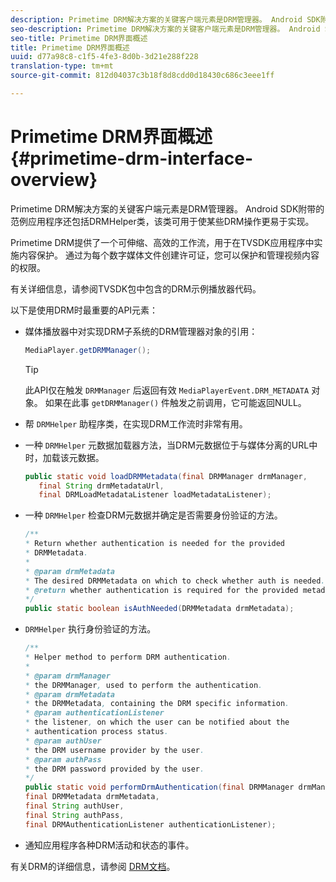 ```yaml
---
description: Primetime DRM解决方案的关键客户端元素是DRM管理器。 Android SDK附带的范例应用程序还包括DRMHelper类，该类可用于使某些DRM操作更易于实现。
seo-description: Primetime DRM解决方案的关键客户端元素是DRM管理器。 Android SDK附带的范例应用程序还包括DRMHelper类，该类可用于使某些DRM操作更易于实现。
seo-title: Primetime DRM界面概述
title: Primetime DRM界面概述
uuid: d77a98c8-c1f5-4fe3-8d0b-3d21e288f228
translation-type: tm+mt
source-git-commit: 812d04037c3b18f8d8cdd0d18430c686c3eee1ff

---
```



# Primetime DRM界面概述 {#primetime-drm-interface-overview}

Primetime DRM解决方案的关键客户端元素是DRM管理器。 Android SDK附带的范例应用程序还包括DRMHelper类，该类可用于使某些DRM操作更易于实现。

<!--<a id="section_4DD54E085AB345FE9BE00865E56B28DB"></a>-->

Primetime DRM提供了一个可伸缩、高效的工作流，用于在TVSDK应用程序中实施内容保护。 通过为每个数字媒体文件创建许可证，您可以保护和管理视频内容的权限。

有关详细信息，请参阅TVSDK包中包含的DRM示例播放器代码。

以下是使用DRM时最重要的API元素：

* 媒体播放器中对实现DRM子系统的DRM管理器对象的引用：

   ```java
   MediaPlayer.getDRMManager();
   ```

   >[!TIP]
   >
   >此API仅在触发 `DRMManager` 后返回有效 `MediaPlayerEvent.DRM_METADATA` 对象。 如果在此事 `getDRMManager()` 件触发之前调用，它可能返回NULL。

* 帮 `DRMHelper` 助程序类，在实现DRM工作流时非常有用。
* 一种 `DRMHelper` 元数据加载器方法，当DRM元数据位于与媒体分离的URL中时，加载该元数据。

   ```java
   public static void loadDRMMetadata(final DRMManager drmManager,  
      final String drmMetadataUrl,  
      final DRMLoadMetadataListener loadMetadataListener);
   ```

* 一种 `DRMHelper` 检查DRM元数据并确定是否需要身份验证的方法。

   ```java
   /** 
   * Return whether authentication is needed for the provided 
   * DRMMetadata. 
   * 
   * @param drmMetadata 
   * The desired DRMMetadata on which to check whether auth is needed. 
   * @return whether authentication is required for the provided metadata 
   */ 
   public static boolean isAuthNeeded(DRMMetadata drmMetadata);
   ```

* `DRMHelper` 执行身份验证的方法。

   ```java
   /** 
   * Helper method to perform DRM authentication. 
   * 
   * @param drmManager 
   * the DRMManager, used to perform the authentication. 
   * @param drmMetadata 
   * the DRMMetadata, containing the DRM specific information. 
   * @param authenticationListener 
   * the listener, on which the user can be notified about the 
   * authentication process status. 
   * @param authUser 
   * the DRM username provider by the user. 
   * @param authPass 
   * the DRM password provided by the user. 
   */ 
   public static void performDrmAuthentication(final DRMManager drmManager,  
   final DRMMetadata drmMetadata,  
   final String authUser,  
   final String authPass,  
   final DRMAuthenticationListener authenticationListener);
   ```

* 通知应用程序各种DRM活动和状态的事件。

<!--<a id="section_F58941D68EB94A5EBD1C7454D2A1B17A"></a>-->

有关DRM的详细信息，请参阅 [DRM文档](https://helpx.adobe.com/primetime/user-guide.html)。
